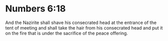 # Numbers 6:18

And the Nazirite shall shave his consecrated head at the entrance of the tent of meeting and shall take the hair from his consecrated head and put it on the fire that is under the sacrifice of the peace offering.
